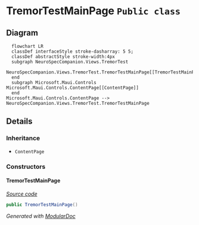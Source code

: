# TremorTestMainPage `Public class`

## Diagram
```mermaid
  flowchart LR
  classDef interfaceStyle stroke-dasharray: 5 5;
  classDef abstractStyle stroke-width:4px
  subgraph NeuroSpecCompanion.Views.TremorTest
  NeuroSpecCompanion.Views.TremorTest.TremorTestMainPage[[TremorTestMainPage]]
  end
  subgraph Microsoft.Maui.Controls
Microsoft.Maui.Controls.ContentPage[[ContentPage]]
  end
Microsoft.Maui.Controls.ContentPage --> NeuroSpecCompanion.Views.TremorTest.TremorTestMainPage
```

## Details
### Inheritance
 - `ContentPage`

### Constructors
#### TremorTestMainPage
[*Source code*](https://github.com///blob//NeuroSpecCompanion/Views/TremorTest/TremorTestMainPage.xaml.cs#L7)
```csharp
public TremorTestMainPage()
```

*Generated with* [*ModularDoc*](https://github.com/hailstorm75/ModularDoc)

